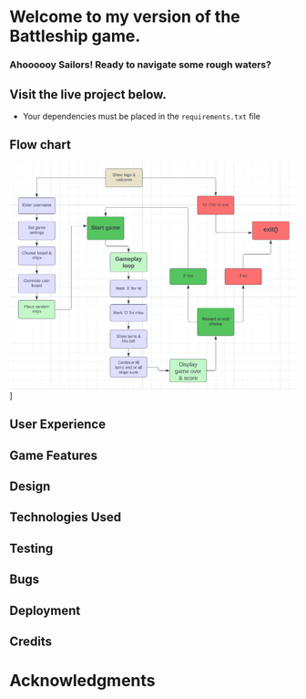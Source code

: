 # Welcome to my version of the Battleship game.

### Ahoooooy Sailors! Ready to navigate some rough waters? 

####

## Visit the live project below.

* Your dependencies must be placed in the `requirements.txt` file


## Flow chart
![This is the flowchart of the game project.](<assets/images/flow_chart_screenshot .png>)]


## User Experience

 
## Game Features


## Design

## Technologies Used

## Testing

## Bugs

## Deployment

## Credits

# Acknowledgments